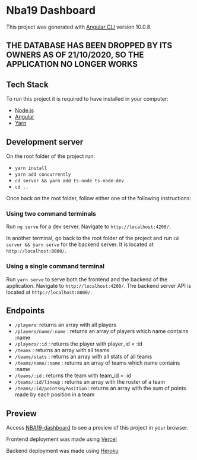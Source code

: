 # Nba19 Dashboard

This project was generated with [Angular CLI](https://github.com/angular/angular-cli) version 10.0.8.

## THE DATABASE HAS BEEN DROPPED BY ITS OWNERS AS OF 21/10/2020, SO THE APPLICATION NO LONGER WORKS

## Tech Stack

To run this project it is required to have installed in your computer:

- [Node.js](https://nodejs.org)
- [Angular](https://angular.io/)
- [Yarn](https://classic.yarnpkg.com/)


## Development server

On the root folder of the project run: 
- `yarn install`
- `yarn add concurrently`
- `cd server && yarn add ts-node ts-node-dev`
- `cd ..`

Once back on the root folder, follow either one of the following instructions:

### Using two command terminals

Run `ng serve` for a dev server. Navigate to `http://localhost:4200/`.

In another terminal, go back to the root folder of the project and run `cd server && ỳarn serve` for the backend server. It is located at `http://localhost:8000/`.

### Using a single command terminal

Run `yarn serve` to serve both the frontend and the backend of the application. Navigate to `http://localhost:4200/`. The backend server API is located at `http://localhost:8000/`.

## Endpoints

- `/players`: returns an array with all players
- `/players/name/:name` : returns an array of players which name contains :name
- `/players/:id` : returns the player with player_id = :id
- `/teams` : returns an array with all teams
- `/teams/stats` : returns an array with all stats of all teams
- `/teams/name/:name` : returns an array of teams which name contains :name
- `/teams/:id` : returns the team with team_id = :id
- `/teams/:id/lineup` : returns an array with the roster of a team
- `/teams/:id/pointsByPosition` : returns an array with the sum of points made by each position in a team 

## Preview 

Access [NBA19-dashboard](https://nba19-dashboard.mateuscleite.vercel.app/) to see a preview of this project in your browser.

Frontend deployment was made using [Vercel](https://vercel.com/)

Backend deployment was made using [Heroku](https://www.heroku.com)

